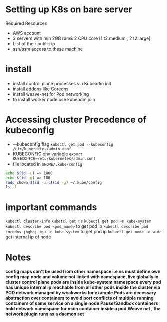 # Setting up K8s on bare server

Required Resources
- AWS account
- 3 servers with min 2GB ram& 2 CPU core [1 t2.medium , 2 t2.large]
- List of their public ip
- ssh/ssm access to these machine

# install
- install control plane processes via Kubeadm init
- install addons like Coredns
- install weave-net for Pod networking
- to install worker node use kubeadm join
  

# Accessing cluster Precedence of kubeconfig
- --kubeconfig flag  `kubectl get pod --kubeconfig /etc/kubernetes/admin.conf`
- KUBECONFIG env variable  `export KUBECONFIG=/etc/kubernetes/admin.conf`
- file located in `$HOME/.kube/config`

```bash
echo $(id -u) => 1000
echo $(id -g) => 100
sudo chown $(id -u):$(id -g) ~/.kube/config
ls -l
```

# important commands

`kubectl cluster-info`
`kubetcl get ns`
`kubectl get pod -n kube-system`
`kubectl describe pod <pod_name>` to get pod ip
`kubectl describe pod coredns-jhghgj-igu -n kube-system` to get pod ip
`kubectl get node -o wide` get internal ip of node

# Notes
  
**config maps can't be used from other namespace i.e ns must define own config map**
**node and volume not linked with namespace, live globally in cluster**
**control plane pods are inside kube-system namespace**
**every pod has unique internal ip reachable from all other pods inside the cluster via POD network managed by weakworks for example**
**Pods are necessary abstraction over containers to avoid port conflicts of multiple running containers of same service on a single node**
**Pause/Sandbox containers hold network namespace for main container inside a pod**
**Weave net , the network plugin runs as a daemon set**




